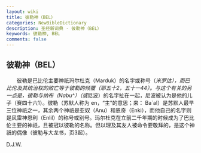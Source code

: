 ```yaml
---
layout: wiki
title: 彼勒神（BEL）
categories: NewBibleDictionary
description: 圣经新词典 - 彼勒神（BEL）
keywords: 彼勒神, BEL
comments: false
---
```


## 彼勒神（BEL）

　　彼勒是巴比伦主要神祇玛尔杜克（Marduk）的名字或称号（*米罗达），而巴比伦及其统治权的败亡等于彼勒的倾覆（耶五十2，五十一44）。与这个有关的另一点是，彼勒与纳布（Nabu^）（或*尼波）的名字扯在一起，尼波被认为是他的儿子（赛四十六1）。彼勒（苏默人称为 en，“主”的意思；来： Ba`al）是苏默人最早三位神祇之一，其余两个神祇是亚奴（Anu）和恩奇（Enki），而他自己的名字则是风雷神恩利（Enlil）的称号或别号。玛尔杜克在立前二千年期的时候成为了巴比伦主要的神祇，且被冠以彼勒的名称。但以理及其友人被命令要敬拜的，是这个神祇的偶像（彼勒与大龙书，页3起）。

D.J.W.






